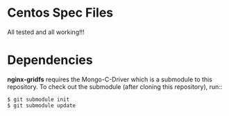 Centos Spec Files
=================

All tested and all working!!!


Dependencies
============

**nginx-gridfs** requires the Mongo-C-Driver which is a submodule to
this repository. To check out the submodule (after cloning this
repository), run::

    $ git submodule init
    $ git submodule update
